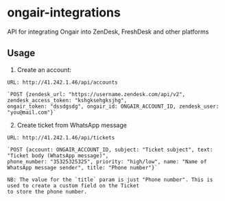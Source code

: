# ongair-integrations
API for integrating Ongair into ZenDesk, FreshDesk and other platforms

## Usage

  1. Create an account:
  
    URL: http://41.242.1.46/api/accounts
    
    `POST {zendesk_url: "https://username.zendesk.com/api/v2", zendesk_access_token: "kshgksehgksjhg", 
    ongair_token: "dssdgsdg", ongair_id: ONGAIR_ACCOUNT_ID, zendesk_user: "you@mail.com"}`
    
  2. Create ticket from WhatsApp message
    
    URL: http://41.242.1.46/api/tickets
    
    `POST {account: ONGAIR_ACCOUNT_ID, subject: "Ticket subject", text: "Ticket body (WhatsApp message)", 
    phone_number: "35325325325", priority: "high/low", name: "Name of WhatsApp message sender", title: "Phone number"}`
    
    NB: The value for the `title` param is just "Phone number". This is used to create a custom field on the Ticket 
    to store the phone number.
